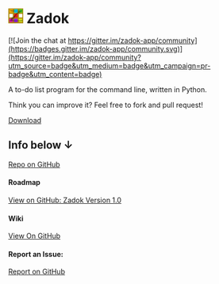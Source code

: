 <h1><img src="zadok.svg" width="30">&nbsp;Zadok</h1>

[![Join the chat at https://gitter.im/zadok-app/community](https://badges.gitter.im/zadok-app/community.svg)](https://gitter.im/zadok-app/community?utm_source=badge&utm_medium=badge&utm_campaign=pr-badge&utm_content=badge)


A to-do list program for the command line, written in Python.

Think you can improve it? Feel free to fork and pull request!

[Download](https://github.com/forgenst/zadok/releases/)

## Info below ↓

[Repo on GitHub](https://github.com/forgenst/zadok)

#### Roadmap
[View on GitHub: Zadok Version 1.0](https://github.com/forgenst/zadok/projects/2)

#### Wiki
[View On GitHub](https://github.com/forgenst/zadok/wiki)

#### Report an Issue:
[Report on GitHub](https://github.com/forgenst/zadok/issues/choose)
